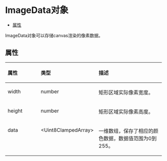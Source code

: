 # ImageData对象<a name="ZH-CN_TOPIC_0000001209570711"></a>

-   [属性](#zh-cn_topic_0000001127125022_section661391987)

ImageData对象可以存储canvas渲染的像素数据。

## 属性<a name="zh-cn_topic_0000001127125022_section661391987"></a>

<a name="zh-cn_topic_0000001127125022_table67211828124016"></a>
<table><thead align="left"><tr id="zh-cn_topic_0000001127125022_row108577289405"><th class="cellrowborder" valign="top" width="22.872287228722872%" id="mcps1.1.4.1.1"><p id="zh-cn_topic_0000001127125022_p385742814403"><a name="zh-cn_topic_0000001127125022_p385742814403"></a><a name="zh-cn_topic_0000001127125022_p385742814403"></a>属性</p>
</th>
<th class="cellrowborder" valign="top" width="29.352935293529352%" id="mcps1.1.4.1.2"><p id="zh-cn_topic_0000001127125022_p19857192816408"><a name="zh-cn_topic_0000001127125022_p19857192816408"></a><a name="zh-cn_topic_0000001127125022_p19857192816408"></a>类型</p>
</th>
<th class="cellrowborder" valign="top" width="47.774777477747776%" id="mcps1.1.4.1.3"><p id="zh-cn_topic_0000001127125022_p18573288402"><a name="zh-cn_topic_0000001127125022_p18573288402"></a><a name="zh-cn_topic_0000001127125022_p18573288402"></a>描述</p>
</th>
</tr>
</thead>
<tbody><tr id="zh-cn_topic_0000001127125022_row1085792824019"><td class="cellrowborder" valign="top" width="22.872287228722872%" headers="mcps1.1.4.1.1 "><p id="zh-cn_topic_0000001127125022_p1485792815404"><a name="zh-cn_topic_0000001127125022_p1485792815404"></a><a name="zh-cn_topic_0000001127125022_p1485792815404"></a>width</p>
</td>
<td class="cellrowborder" valign="top" width="29.352935293529352%" headers="mcps1.1.4.1.2 "><p id="zh-cn_topic_0000001127125022_p11857182804010"><a name="zh-cn_topic_0000001127125022_p11857182804010"></a><a name="zh-cn_topic_0000001127125022_p11857182804010"></a>number</p>
</td>
<td class="cellrowborder" valign="top" width="47.774777477747776%" headers="mcps1.1.4.1.3 "><p id="zh-cn_topic_0000001127125022_p1785711281405"><a name="zh-cn_topic_0000001127125022_p1785711281405"></a><a name="zh-cn_topic_0000001127125022_p1785711281405"></a>矩形区域实际像素宽度。</p>
</td>
</tr>
<tr id="zh-cn_topic_0000001127125022_row3857132812406"><td class="cellrowborder" valign="top" width="22.872287228722872%" headers="mcps1.1.4.1.1 "><p id="zh-cn_topic_0000001127125022_p88572283404"><a name="zh-cn_topic_0000001127125022_p88572283404"></a><a name="zh-cn_topic_0000001127125022_p88572283404"></a>height</p>
</td>
<td class="cellrowborder" valign="top" width="29.352935293529352%" headers="mcps1.1.4.1.2 "><p id="zh-cn_topic_0000001127125022_p198571828114017"><a name="zh-cn_topic_0000001127125022_p198571828114017"></a><a name="zh-cn_topic_0000001127125022_p198571828114017"></a>number</p>
</td>
<td class="cellrowborder" valign="top" width="47.774777477747776%" headers="mcps1.1.4.1.3 "><p id="zh-cn_topic_0000001127125022_p3857192844012"><a name="zh-cn_topic_0000001127125022_p3857192844012"></a><a name="zh-cn_topic_0000001127125022_p3857192844012"></a>矩形区域实际像素高度。</p>
</td>
</tr>
<tr id="zh-cn_topic_0000001127125022_row178581628194020"><td class="cellrowborder" valign="top" width="22.872287228722872%" headers="mcps1.1.4.1.1 "><p id="zh-cn_topic_0000001127125022_p38582289408"><a name="zh-cn_topic_0000001127125022_p38582289408"></a><a name="zh-cn_topic_0000001127125022_p38582289408"></a>data</p>
</td>
<td class="cellrowborder" valign="top" width="29.352935293529352%" headers="mcps1.1.4.1.2 "><p id="zh-cn_topic_0000001127125022_p28581328104010"><a name="zh-cn_topic_0000001127125022_p28581328104010"></a><a name="zh-cn_topic_0000001127125022_p28581328104010"></a>&lt;Uint8ClampedArray&gt;</p>
</td>
<td class="cellrowborder" valign="top" width="47.774777477747776%" headers="mcps1.1.4.1.3 "><p id="zh-cn_topic_0000001127125022_p085802844017"><a name="zh-cn_topic_0000001127125022_p085802844017"></a><a name="zh-cn_topic_0000001127125022_p085802844017"></a>一维数组，保存了相应的颜色数据，数据值范围为0到255。</p>
</td>
</tr>
</tbody>
</table>

